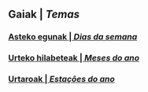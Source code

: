 ## **Gaiak** | *Temas*

### [**Asteko egunak** | *Dias da semana*](/asteko-egunak.md)
### [**Urteko hilabeteak** | *Meses do ano*](/urteko-hilabeteak.md)
### [**Urtaroak** | *Estações do ano*](/urtakoak.md)
